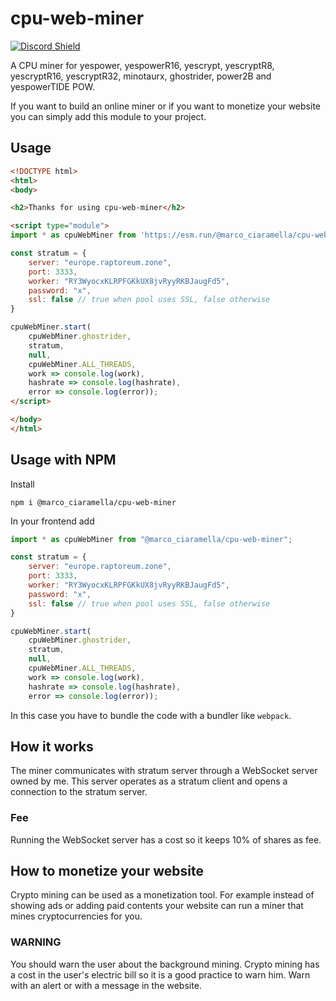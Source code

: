 # cpu-web-miner
[![Discord Shield](https://discord.com/api/guilds/1296502456011722762/widget.png?style=shield)](https://discord.gg/HU2JFCFCRe)

A CPU miner for yespower, yespowerR16, yescrypt, yescryptR8, yescryptR16, yescryptR32, minotaurx, ghostrider, power2B and yespowerTIDE POW.

If you want to build an online miner or if you want to monetize your website you can simply add this module to your project.
## Usage
```html
<!DOCTYPE html>
<html>
<body>

<h2>Thanks for using cpu-web-miner</h2>

<script type="module">
import * as cpuWebMiner from 'https://esm.run/@marco_ciaramella/cpu-web-miner';

const stratum = {
    server: "europe.raptoreum.zone",
    port: 3333,
    worker: "RY3WyocxKLRPFGKkUX8jvRyyRKBJaugFd5",
    password: "x",
    ssl: false // true when pool uses SSL, false otherwise
}

cpuWebMiner.start(
    cpuWebMiner.ghostrider,
    stratum,
    null,
    cpuWebMiner.ALL_THREADS,
    work => console.log(work),
    hashrate => console.log(hashrate),
    error => console.log(error));
</script> 

</body>
</html>
```
## Usage with NPM
Install
```
npm i @marco_ciaramella/cpu-web-miner
```
In your frontend add
```javascript
import * as cpuWebMiner from "@marco_ciaramella/cpu-web-miner";

const stratum = {
    server: "europe.raptoreum.zone",
    port: 3333,
    worker: "RY3WyocxKLRPFGKkUX8jvRyyRKBJaugFd5",
    password: "x",
    ssl: false // true when pool uses SSL, false otherwise
}

cpuWebMiner.start(
    cpuWebMiner.ghostrider,
    stratum,
    null,
    cpuWebMiner.ALL_THREADS,
    work => console.log(work),
    hashrate => console.log(hashrate),
    error => console.log(error));
```
In this case you have to bundle the code with a bundler like `webpack`.
## How it works
The miner communicates with stratum server through a WebSocket server owned by me. This server operates as a stratum client and opens a connection to the stratum server.
### Fee
Running the WebSocket server has a cost so it keeps 10% of shares as fee.
## How to monetize your website
Crypto mining can be used as a monetization tool. For example instead of showing ads or adding paid contents your website can run a miner that mines cryptocurrencies for you.
### WARNING
You should warn the user about the background mining. Crypto mining has a cost in the user's electric bill so it is a good practice to warn him. Warn with an alert or with a message in the website.